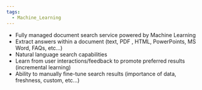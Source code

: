 ```yaml
---
tags:
  - Machine_Learning
---
```

- Fully managed document search service powered by Machine Learning
- Extract answers within a document (text, PDF , HTML, PowerPoints, MS Word, FAQs, etc...)
- Natural language search capabilities
- Learn from user interactions/feedback to promote preferred results (incremental learning)
- Ability to manually fine-tune search results (importance of data, freshness, custom, etc...)